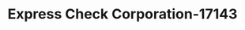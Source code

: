 ---
f_zip-code: 39564
f_state-code: MS
title: Express Check Corporation-17143
f_phone: 228-818-3320
f_city-only: Ocean Springs
f_address: 1408 Bienville Boulevard Ocean Springs
f_location-unique-id: '17143'
slug: express-check-corporation-17143
updated-on: '2024-05-30T13:46:58.046Z'
created-on: '2024-05-30T13:36:59.803Z'
published-on: '2024-05-30T13:54:32.469Z'
f_city-state: cms/city/ocean-springs-ms.md
f_company: cms/company/express-check-corporation.md
f_state: cms/state/mississippi.md
layout: '[payday-loan].html'
tags: payday-loan
---